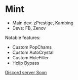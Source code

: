 # Mint 
- Main dev: zPrestige, Kambing
- Devs: FB, Zenov

Notable features:
- Custom PopChams
- Custom AutoCrystal
- Custom HoleFiller
- Hclip Bypass

[Discord server Soon](https://discordserver.com/Mint!)

